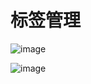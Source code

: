 # 标签管理

![image](https://github.com/DrJia/TagManageEditor/blob/master/picMgr.gif)

![image](picMgr1.gif)